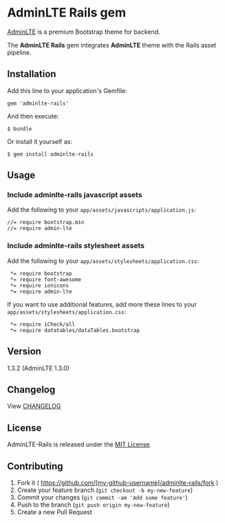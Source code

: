 # AdminLTE Rails gem

[AdminLTE](http://www.almsaeedstudio.com/) is a premium Bootstrap theme for backend.

The **AdminLTE Rails** gem integrates **AdminLTE** theme with the Rails asset pipeline.

## Installation

Add this line to your application's Gemfile:

    gem 'adminlte-rails'

And then execute:

    $ bundle

Or install it yourself as:

    $ gem install adminlte-rails

## Usage

### Include adminlte-rails javascript assets

Add the following to your `app/assets/javascripts/application.js`:

	//= require bootstrap.min
	//= require admin-lte
	
### Include adminlte-rails stylesheet assets

Add the following to your `app/assets/stylesheets/application.css`:

	 *= require bootstrap
     *= require font-awesome
     *= require ionicons
     *= require admin-lte
     
If you want to use additional features, add more these lines to your `app/assets/stylesheets/application.css`:

     *= require iCheck/all
     *= require datatables/dataTables.bootstrap
     
## Version

1.3.2 (AdminLTE 1.3.0)

## Changelog

View [CHANGELOG](CHANGELOG.md)
    
## License

AdminLTE-Rails is released under the [MIT License](http://www.opensource.org/licenses/MIT).

## Contributing

1. Fork it ( https://github.com/[my-github-username]/adminlte-rails/fork )
2. Create your feature branch (`git checkout -b my-new-feature`)
3. Commit your changes (`git commit -am 'Add some feature'`)
4. Push to the branch (`git push origin my-new-feature`)
5. Create a new Pull Request
